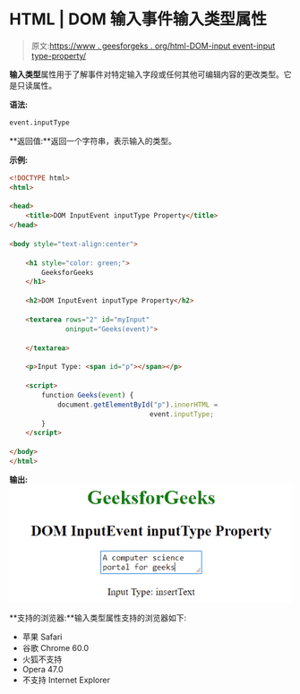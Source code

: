 # HTML | DOM 输入事件输入类型属性

> 原文:[https://www . geesforgeks . org/html-DOM-input event-input type-property/](https://www.geeksforgeeks.org/html-dom-inputevent-inputtype-property/)

**输入类型**属性用于了解事件对特定输入字段或任何其他可编辑内容的更改类型。它是只读属性。

**语法:**

```html
event.inputType
```

**返回值:**返回一个字符串，表示输入的类型。

**示例:**

```html
<!DOCTYPE html>
<html>

<head>
    <title>DOM InputEvent inputType Property</title>
</head>

<body style="text-align:center">

    <h1 style="color: green;">
        GeeksforGeeks
    </h1>

    <h2>DOM InputEvent inputType Property</h2>

    <textarea rows="2" id="myInput" 
              oninput="Geeks(event)">

    </textarea>

    <p>Input Type: <span id="p"></span></p>

    <script>
        function Geeks(event) {
            document.getElementById("p").innerHTML = 
                                   event.inputType;
        }
    </script>

</body>
</html>                    
```

**输出:**
![inputtype](img/40934d3824b1ca28cf308bfc568c5836.png)

**支持的浏览器:**输入类型属性支持的浏览器如下:

*   苹果 Safari
*   谷歌 Chrome 60.0
*   火狐不支持
*   Opera 47.0
*   不支持 Internet Explorer